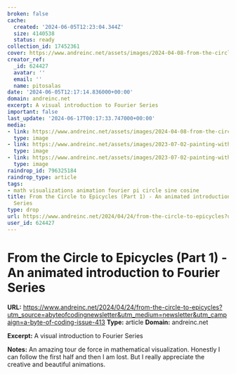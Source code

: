```yaml
---
broken: false
cache:
  created: '2024-06-05T12:23:04.344Z'
  size: 4140538
  status: ready
collection_id: 17452361
cover: https://www.andreinc.net/assets/images/2024-04-08-from-the-circle-to-epicycles/sinusoida-tetris.png
creator_ref:
  _id: 624427
  avatar: ''
  email: ''
  name: pitosalas
date: '2024-06-05T12:17:14.836000+00:00'
domain: andreinc.net
excerpt: A visual introduction to Fourier Series
important: false
last_update: '2024-06-17T00:17:33.747000+00:00'
media:
- link: https://www.andreinc.net/assets/images/2024-04-08-from-the-circle-to-epicycles/sinusoida-tetris.png
  type: image
- link: https://www.andreinc.net/assets/images/2023-07-02-painting-with-circles/darksideofthemoon.jpg
  type: image
- link: https://www.andreinc.net/assets/images/2023-07-02-painting-with-circles/fmachinery.jpg
  type: image
raindrop_id: 796325184
raindrop_type: article
tags:
- math visualizations animation fourier pi circle sine cosine
title: From the Circle to Epicycles (Part 1) - An animated introduction to Fourier
  Series
type: drop
url: https://www.andreinc.net/2024/04/24/from-the-circle-to-epicycles?utm_source=abyteofcodingnewsletter&utm_medium=newsletter&utm_campaign=a-byte-of-coding-issue-413
user_id: 624427
---
```


# From the Circle to Epicycles (Part 1) - An animated introduction to Fourier Series

**URL:** https://www.andreinc.net/2024/04/24/from-the-circle-to-epicycles?utm_source=abyteofcodingnewsletter&utm_medium=newsletter&utm_campaign=a-byte-of-coding-issue-413
**Type:** article
**Domain:** andreinc.net

**Excerpt:** A visual introduction to Fourier Series

**Notes:**
An amazing tour de force in mathematical visualization. Honestly I can follow the first half and then I am lost. But I really appreciate the creative and beautiful animations. 

